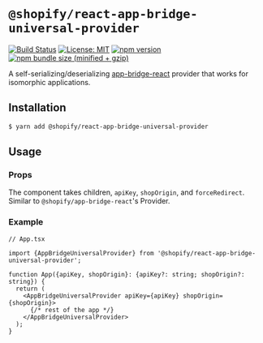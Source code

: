 # `@shopify/react-app-bridge-universal-provider`

[![Build Status](https://travis-ci.org/Shopify/quilt.svg?branch=master)](https://travis-ci.org/Shopify/quilt)
[![License: MIT](https://img.shields.io/badge/License-MIT-green.svg)](LICENSE.md) [![npm version](https://badge.fury.io/js/%40shopify%2Freact-app-bridge-universal-provider.svg)](https://badge.fury.io/js/%40shopify%2Freact-app-bridge-universal-provider.svg) [![npm bundle size (minified + gzip)](https://img.shields.io/bundlephobia/minzip/@shopify/react-app-bridge-universal-provider.svg)](https://img.shields.io/bundlephobia/minzip/@shopify/react-app-bridge-universal-provider.svg)

A self-serializing/deserializing [app-bridge-react](https://github.com/Shopify/app-bridge/tree/master/packages/@shopify/app-bridge-react) provider that works for isomorphic applications.

## Installation

```bash
$ yarn add @shopify/react-app-bridge-universal-provider
```

## Usage

### Props

The component takes children, `apiKey`, `shopOrigin`, and `forceRedirect`. Similar to `@shopify/app-bridge-react`'s Provider.

### Example

```tsx
// App.tsx

import {AppBridgeUniversalProvider} from '@shopify/react-app-bridge-universal-provider';

function App({apiKey, shopOrigin}: {apiKey?: string; shopOrigin?: string}) {
  return (
    <AppBridgeUniversalProvider apiKey={apiKey} shopOrigin={shopOrigin}>
      {/* rest of the app */}
    </AppBridgeUniversalProvider>
  );
}
```
